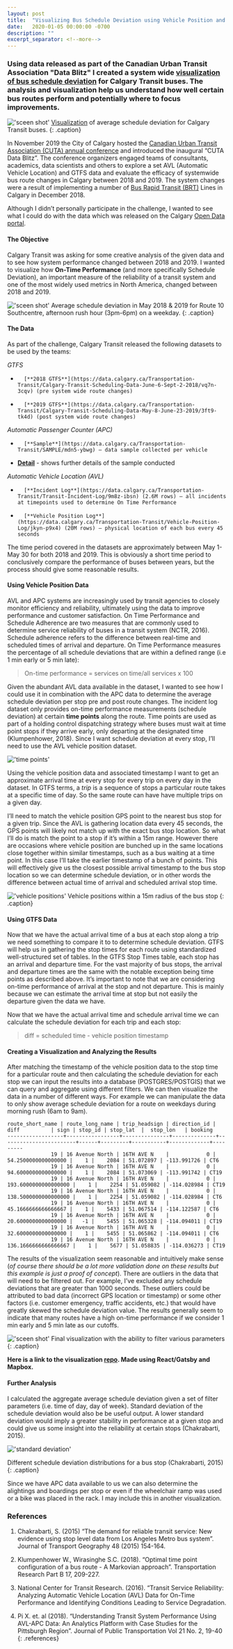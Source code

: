 ```yaml
---
layout: post
title:  "Visualizing Bus Schedule Deviation using Vehicle Position and GTFS Data"
date:   2020-01-05 00:00:00 -0700
description: ""
excerpt_separator: <!--more-->
---
```


### Using data released as part of the Canadian Urban Transit Association "Data Blitz" I created a system wide [visualization of bus schedule deviation](http://saadiqm.com/bus-on-time-performance/) for Calgary Transit buses. The analysis and visualization help us understand how well certain bus routes perform and potentially where to focus improvements.

<!--more-->

!['sceen shot'](https://s3-us-west-2.amazonaws.com/smohiudd.github.co/on-time-performance/screen2.png)
[Visualization](http://saadiqm.com/bus-on-time-performance/) of average schedule deviation for Calgary Transit buses.
{: .caption}

<style>
.caption {
  font-size: 13px;
  font-style: italic;
  margin-top:0px;
  text-align: center;
}

.references {
  font-size: 12px;
}
</style>

In November 2019 the City of Calgary hosted the [Canadian Urban Transit Association (CUTA) annual conference](https://cutaactu.ca/en/events-training/cuta-annual-conference-and-transit-show-2019) and introduced the inaugural “CUTA Data Blitz”. The conference organizers engaged teams of consultants, academics, data scientists and others to explore a set AVL (Automatic Vehicle Location) and GTFS data and evaluate the efficacy of systemwide bus route changes in Calgary between 2018 and 2019. The system changes were a result of implementing a number of [Bus Rapid Transit (BRT)](https://www.calgarytransit.com/plans-projects/bus-rapid-transit-brt) Lines in Calgary in December 2018.

Although I didn’t personally participate in the challenge, I wanted to see what I could do with the data which was released on the Calgary [Open Data portal](https://data.calgary.ca/).

#### The Objective

Calgary Transit was asking for some creative analysis of the given data and to see how system performance changed between 2018 and 2019. I wanted to visualize how **On-Time Performance** (and more specifically Schedule Deviation), an important measure of the reliability of a transit system and one of the most widely used metrics in North America, changed between 2018 and 2019.

!['sceen shot'](https://s3-us-west-2.amazonaws.com/smohiudd.github.co/on-time-performance/screen4.png)
Average schedule deviation in May 2018 & 2019 for Route 10 Southcentre, afternoon rush hour (3pm-6pm) on a weekday.
{: .caption}

#### The Data

As part of the challenge, Calgary Transit released the following datasets to be used by the teams:

*GTFS*
-       [**2018 GTFS**](https://data.calgary.ca/Transportation-Transit/Calgary-Transit-Scheduling-Data-June-6-Sept-2-2018/vq7n-3cqv) (pre system wide route changes)
-       [**2019 GTFS**](https://data.calgary.ca/Transportation-Transit/Calgary-Transit-Scheduling-Data-May-8-June-23-2019/3ft9-tk4d) (post system wide route changes)

*Automatic Passenger Counter (APC)*
-       [**Sample**](https://data.calgary.ca/Transportation-Transit/SAMPLE/mdn5-ybwg) – data sample collected per vehicle
- [**Detail**](https://data.calgary.ca/Transportation-Transit/DETAIL/kymh-8ust) - shows further details of the sample conducted

*Automatic Vehicle Location (AVL)*
-       [**Incident Log**](https://data.calgary.ca/Transportation-Transit/Transit-Incident-Log/9m8z-ibsn) (2.6M rows) – all incidents at timepoints used to determine On Time Performance
-       [**Vehicle Position Log**](https://data.calgary.ca/Transportation-Transit/Vehicle-Position-Log/jkyn-p9x4) (20M rows) – physical location of each bus every 45 seconds

The time period covered in the datasets are approximately between May 1- May 30 for both 2018 and 2019. This is obviously a short time period to conclusively compare the performance of buses between years, but the process should give some reasonable results.

#### Using Vehicle Position Data

AVL and APC systems are increasingly used by transit agencies to closely monitor efficiency and reliability, ultimately using the data to improve performance and customer satisfaction. On Time Performance and Schedule Adherence are two measures that are commonly used to determine service reliability of buses in a transit system (NCTR, 2016). Schedule adherence refers to the difference between real-time and scheduled times of arrival and departure. On Time Performance measures the percentage of all schedule deviations that are within a defined range (i.e 1 min early or 5 min late):

> On-time performance = services on time/all services x 100

Given the abundant AVL data available in the dataset, I wanted to see how I could use it in combination with the APC data to determine the average schedule deviation per stop pre and post route changes. The incident log dataset only provides on-time performance measurements (schedule deviation) at certain **time points** along the route. Time points are used as part of a holding control dispatching strategy where buses must wait at time point stops if they arrive early, only departing at the designated time (Klumpenhower, 2018). Since I want schedule deviation at every stop, I’ll need to use the AVL vehicle position dataset.

!['time points'](https://s3-us-west-2.amazonaws.com/smohiudd.github.co/on-time-performance/time_point.jpg)


Using the vehicle position data and associated timestamp I want to get an approximate arrival time at every stop for every trip on every day in the dataset. In GTFS terms, a *trip* is a sequence of stops a particular route takes at a specific time of day. So the same route can have have multiple trips on a given day.

I’ll need to match the vehicle position GPS point to the nearest bus stop for a given trip. Since the AVL is gathering location data every 45 seconds, the GPS points will likely not match up with the exact bus stop location. So what I’ll do is match the point to a stop if it’s within a 15m range. However there are occasions where vehicle position are bunched up in the same locations close together within similar timestamps, such as a bus waiting at a time point. In this case I’ll take the earlier timestamp of a bunch of points. This will effectively give us the closest possible arrival timestamp to the bus stop location so we can determine schedule deviation, or in other words the difference between actual time of arrival and scheduled arrival stop time.


!['vehicle positions'](https://s3-us-west-2.amazonaws.com/smohiudd.github.co/on-time-performance/vehicle_positions.jpg)
Vehicle positions within a 15m radius of the bus stop
{: .caption}

#### Using GTFS Data

Now that we have the actual arrival time of a bus at each stop along a trip we need something to compare it to to determine schedule deviation. GTFS will help us in gathering the stop times for each route using standardized well-structured set of tables. In the GTFS Stop Times table, each stop has an arrival and departure time. For the vast majority of bus stops, the arrival and departure times are the same with the notable exception being time points as described above. It’s important to note that we are considering on-time performance of arrival at the stop and not departure. This is mainly because we can estimate the arrival time at stop but not easily the departure given the data we have.

Now that we have the actual arrival time and schedule arrival time we can calculate the schedule deviation for each trip and each stop:

> diff = scheduled time - vehicle position timestamp


#### Creating a Visualization and Analyzing the Results

After matching the timestamp of the vehicle position data to the stop time for a particular route and then calculating the schedule deviation for each stop we can input the results into a database (POSTGRES/POSTGIS) that we can query and aggregate using different filters. We can then visualize the data in a number of different ways. For example we can manipulate the data to only show average schedule deviation for a route on weekdays during morning rush (6am to 9am).

```
route_short_name | route_long_name | trip_headsign | direction_id |          diff          | sign | stop_id | stop_lat  |  stop_lon   | booking
------------------+-----------------+---------------+--------------+------------------------+------+---------+-----------+-------------+---------
              19 | 16 Avenue North | 16TH AVE N    |            0 |    54.2500000000000000 |    1 |    2084 | 51.072897 | -113.991726 | CT6
              19 | 16 Avenue North | 16TH AVE N    |            0 |    94.6000000000000000 |    1 |    2084 | 51.073069 | -113.991742 | CT19
              19 | 16 Avenue North | 16TH AVE N    |            0 |   193.6000000000000000 |    1 |    2254 | 51.059082 | -114.028984 | CT19
              19 | 16 Avenue North | 16TH AVE N    |            0 |   138.5000000000000000 |    1 |    2254 | 51.059082 | -114.028984 | CT6
              19 | 16 Avenue North | 16TH AVE N    |            0 |    45.1666666666666667 |    1 |    5433 | 51.067514 | -114.122587 | CT6
              19 | 16 Avenue North | 16TH AVE N    |            0 |    20.6000000000000000 |   -1 |    5455 | 51.065328 | -114.094011 | CT19
              19 | 16 Avenue North | 16TH AVE N    |            0 |    32.6000000000000000 |    1 |    5455 | 51.065862 | -114.094011 | CT6
              19 | 16 Avenue North | 16TH AVE N    |            0 |   136.1666666666666667 |    1 |    5677 | 51.058835 | -114.036273 | CT19
```
The results of the visualization seem reasonable and intuitively make sense (*of course there should be a lot more validation done on these results but this example is just a proof of concept*). There are outliers in the data that will need to be filtered out. For example, I’ve excluded any schedule deviations that are greater than 1000 seconds. These outliers could be attributed to bad data (incorrect GPS location or timestamp) or some other factors (i.e. customer emergency, traffic accidents, etc.) that would have greatly skewed the schedule deviation value. The results generally seem to indicate that many routes have a high on-time performance if we consider 1 min early and 5 min late as our cutoffs.

!['sceen shot'](https://s3-us-west-2.amazonaws.com/smohiudd.github.co/on-time-performance/screen3.png)
Final visualization with the ability to filter various parameters
{: .caption}

**Here is a link to the visualization [repo](https://github.com/smohiudd/bus-on-time-performance). Made using React/Gatsby and Mapbox.**

#### Further Analysis

I calculated the aggregate average schedule deviation given a set of filter parameters (i.e. time of day, day of week). Standard deviation of the schedule deviation would also be be useful output. A lower standard deviation would imply a greater stability in performance at a given stop and could give us some insight into the reliability at certain stops (Chakrabarti, 2015).

!['standard deviation'](https://s3-us-west-2.amazonaws.com/smohiudd.github.co/on-time-performance/stand_dev.jpg)

Different schedule deviation distributions for a bus stop (Chakrabarti, 2015)
{: .caption}


Since we have APC data available to us we can also determine the alightings and boardings per stop or even if the wheelchair ramp was used or a bike was placed in the rack. I may include this in another visualization.

### References

1. Chakrabarti, S. (2015) “The demand for reliable transit service: New evidence using stop level data from Los Angeles Metro bus system”. Journal of Transport Geography 48 (2015) 154-164.

2. Klumpenhower W., Wirasinghe S.C. (2018). “Optimal time point configuration of a bus route - A Markovian approach”. Transportation Research Part B 17, 209-227.

3. National Center for Transit Research. (2016). “Transit Service Reliability: Analyzing Automatic Vehicle Location (AVL) Data for On-Time Performance and Identifying Conditions Leading to Service Degradation.

4. Pi X. et. al (2018). “Understanding Transit System Performance Using AVL-APC Data: An Analytics Platform with Case Studies for the Pittsburgh Region”. Journal of Public Transportation Vol 21 No. 2, 19-40
{: .references}
